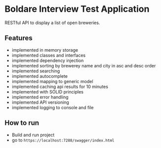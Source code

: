 # Boldare Interview Test Application

RESTful API to display a list of open breweries.

## Features

- implemented in memory storage
- implemented classes and interfaces
- implemented dependency injection
- implemented sorting by brewerey name and city in asc and desc order
- implemented searching
- implemented autocomplete
- implemented mapping to generic model
- implemented caching api results for 10 minutes
- implemented with SOLID principles
- implemented error handling
- implemented API versioning
- implemented logging to console and file

## How to run
- Build and run project
- go to `https://localhost:7288/swagger/index.html`